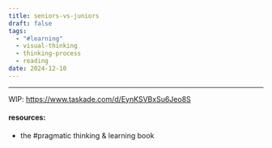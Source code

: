 ```yaml
---
title: seniors-vs-juniors
draft: false
tags:
  - "#learning"
  - visual-thinking
  - thinking-process
  - reading
date: 2024-12-10
---
```

 
---

 WIP: https://www.taskade.com/d/EynKSVBxSu6Jeo8S

#### resources:
* the #pragmatic thinking & learning book